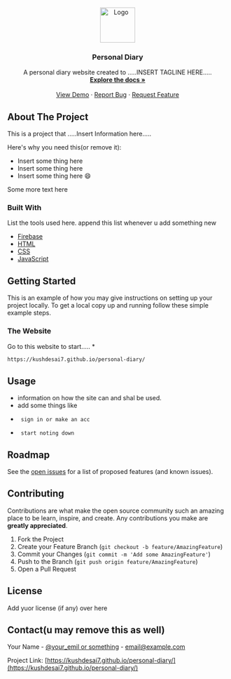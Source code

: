 <!-- PROJECT LOGO -->
<br />
<p align="center">
  <a href="https://github.com/othneildrew/Best-README-Template">
    <img src="images/favicon.ico" alt="Logo" width="80" height="80">
  </a>

  <h3 align="center">Personal Diary</h3>

  <p align="center">
    A personal diary website created to .....INSERT TAGLINE HERE.....
    <br />
    <a href="https://github.com/kushdesai7/personal-diary/"><strong>Explore the docs »</strong></a>
    <br />
    <br />
    <a href="kushdesai7.github.io/personal-diary/">View Demo</a>
    ·
    <a href="https://github.com/kushdesai7/personal-diary/issues">Report Bug</a>
    ·
    <a href="https://github.com/kushdesai7/personal-diary/issues">Request Feature</a>
  </p>
</p>

<!-- ABOUT THE PROJECT -->
## About The Project

This is a project that .....Insert Information here.....

Here's why you need this(or remove it):
* Insert some thing here
* Insert some thing here
* Insert some thing here :smile:

Some more text here

### Built With

List the tools used here. append this list whenever u add something new
* [Firebase](https://firebase.google.com/)
* [HTML]()
* [CSS]()
* [JavaScript]()



<!-- GETTING STARTED -->
## Getting Started

This is an example of how you may give instructions on setting up your project locally.
To get a local copy up and running follow these simple example steps.

### The Website

Go to this website to start.....
* 
  ```sh
  https://kushdesai7.github.io/personal-diary/
  ```

<!-- USAGE EXAMPLES -->
## Usage

* information on how the site can and shal be used.
* add some things like
*      sign in or make an acc
*      start noting down

<!-- ROADMAP -->
## Roadmap

See the [open issues](https://github.com/othneildrew/Best-README-Template/issues) for a list of proposed features (and known issues).

<!-- CONTRIBUTING -->
## Contributing

Contributions are what make the open source community such an amazing place to be learn, inspire, and create. Any contributions you make are **greatly appreciated**.

1. Fork the Project
2. Create your Feature Branch (`git checkout -b feature/AmazingFeature`)
3. Commit your Changes (`git commit -m 'Add some AmazingFeature'`)
4. Push to the Branch (`git push origin feature/AmazingFeature`)
5. Open a Pull Request

<!-- LICENSE -->
## License

Add yuor license (if any) over here

<!-- CONTACT -->
## Contact(u may remove this as well)

Your Name - [@your_emil or something](mailto:example@gmail.com) - email@example.com

Project Link: [https://kushdesai7.github.io/personal-diary/](https://kushdesai7.github.io/personal-diary/)

<!-- MARKDOWN LINKS & IMAGES -->
<!-- https://www.markdownguide.org/basic-syntax/#reference-style-links -->
[contributors-shield]: https://img.shields.io/github/contributors/othneildrew/Best-README-Template.svg?style=for-the-badge
[contributors-url]: https://github.com/kushdesai7/personal-diary/graphs/contributors
[forks-shield]: https://img.shields.io/github/forks/othneildrew/Best-README-Template.svg?style=for-the-badge
[forks-url]: https://github.com/kushdesai7/personal-diary/network/members
[stars-shield]: https://img.shields.io/github/stars/othneildrew/Best-README-Template.svg?style=for-the-badge
[stars-url]: https://github.com/kushdesai7/personal-diary/stargazers
[issues-shield]: https://img.shields.io/github/issues/othneildrew/Best-README-Template.svg?style=for-the-badge
[issues-url]: https://github.com/kushdesai7/personal-diary/issues
[license-shield]: https://img.shields.io/github/license/othneildrew/Best-README-Template.svg?style=for-the-badge
[license-url]: https://github.com/kushdesai7/personal-diary/blob/master/LICENSE.txt
[linkedin-shield]: https://img.shields.io/badge/-LinkedIn-black.svg?style=for-the-badge&logo=linkedin&colorB=555
[linkedin-url]: https://linkedin.com/in/othneildrew
[product-screenshot]: images/screenshot.png
